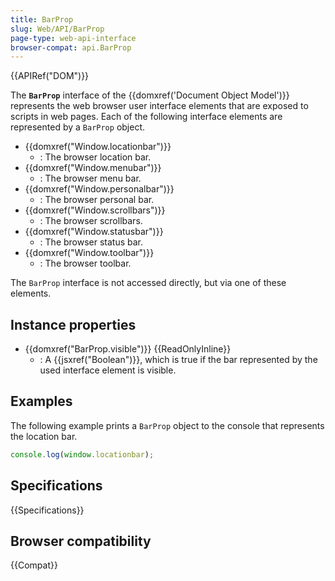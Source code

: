 ```yaml
---
title: BarProp
slug: Web/API/BarProp
page-type: web-api-interface
browser-compat: api.BarProp
---
```


{{APIRef("DOM")}}

The **`BarProp`** interface of the {{domxref('Document Object Model')}} represents the web browser user interface elements that are exposed to scripts in web pages. Each of the following interface elements are represented by a `BarProp` object.

- {{domxref("Window.locationbar")}}
  - : The browser location bar.
- {{domxref("Window.menubar")}}
  - : The browser menu bar.
- {{domxref("Window.personalbar")}}
  - : The browser personal bar.
- {{domxref("Window.scrollbars")}}
  - : The browser scrollbars.
- {{domxref("Window.statusbar")}}
  - : The browser status bar.
- {{domxref("Window.toolbar")}}
  - : The browser toolbar.

The `BarProp` interface is not accessed directly, but via one of these elements.

## Instance properties

- {{domxref("BarProp.visible")}} {{ReadOnlyInline}}
  - : A {{jsxref("Boolean")}}, which is true if the bar represented by the used interface element is visible.

## Examples

The following example prints a `BarProp` object to the console that represents the location bar.

```js
console.log(window.locationbar);
```

## Specifications

{{Specifications}}

## Browser compatibility

{{Compat}}
